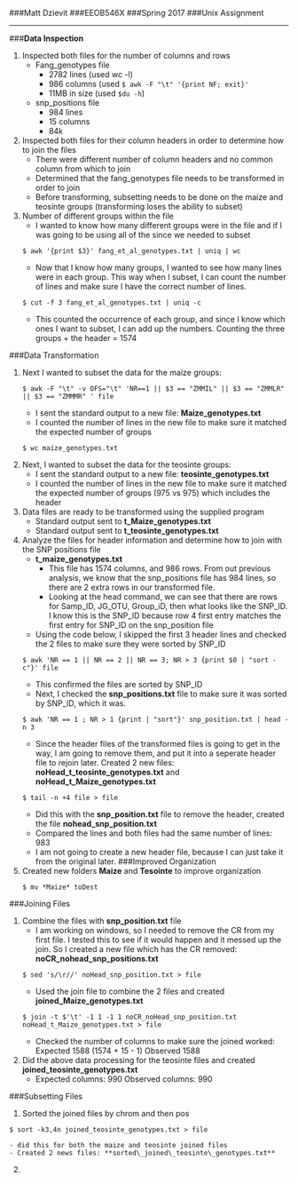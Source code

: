 ###Matt Dzievit
###EEOB546X
###Spring 2017
###Unix Assignment

_______


###**Data Inspection**
1. Inspected both files for the number of columns and rows
	- Fang_genotypes file
		- 2782 lines (used wc -l) 
		- 986 columns (used ```$ awk -F "\t" '{print NF; exit}'```
		- 11MB in size (used ```$du -h```)
	- snp_positions file
		- 984 lines
		- 15 columns
		- 84k
2. Inspected both files for their column headers in order to determine how to join the files
	- There were different number of column headers and no common column from which to join
	- Determined that the fang_genotypes file needs to be transformed in order to join
	- Before transforming, subsetting needs to be done on the maize and teosinte groups (transforming loses the ability to subset)
3. Number of different groups within the file
	- I wanted to know how many different groups were in the file and if I was going to be using all of the since we needed to subset
	```
	$ awk '{print $3}' fang_et_al_genotypes.txt | uniq | wc
	```
	- Now that I know how many groups, I wanted to see how many lines were in each group. This way when I subset, I can count the number of lines and make sure I have the correct number of lines.
	```
	$ cut -f 3 fang_et_al_genotypes.txt | uniq -c
	```
	- This counted the occurrence of each group, and since I know which ones I want to subset, I can add up the numbers. Counting the three groups + the header = 1574

###Data Transformation

1. Next I wanted to subset the data for the maize groups:
	```
	$ awk -F "\t" -v OFS="\t" 'NR==1 || $3 == "ZMMIL" || $3 == "ZMMLR" || $3 == "ZMMMR" ' file
	```
	- I sent the standard output to a new file: **Maize_genotypes.txt**
	- I counted the number of lines in the new file to make sure it matched the expected number of groups
	```
	$ wc maize_genotypes.txt
	```
2. Next, I wanted to subset the data for the teosinte groups:
	- I sent the standard output to a new file: **teosinte_genotypes.txt**
	- I counted the number of lines in the new file to make sure it matched the expected number of groups (975 vs 975) which includes the header
3. Data files are ready to be transformed using the supplied program
	- Standard output sent to **t\_Maize_genotypes.txt**
	- Standard output sent to **t\_teosinte_genotypes.txt**
4. Analyze the files for header information and determine how to join with the SNP positions file
	- **t\_maize_genotypes.txt**
		- This file has 1574 columns, and 986 rows. From out previous analysis, we know that the snp_positions file has 984 lines, so there are 2 extra rows in our transformed file.
		- Looking at the head command, we can see that there are rows for Samp_ID, JG_OTU, Group_iD, then what looks like the SNP_ID. I know this is the SNP_ID because row 4 first entry matches the first entry for SNP_ID on the snp_position file
	- Using the code below, I skipped the first 3 header lines and checked the 2 files to make sure they were sorted by SNP_ID
	```
	$ awk 'NR == 1 || NR == 2 || NR == 3; NR > 3 {print $0 | "sort -c"}' file
	```
	- This confirmed the files are sorted by SNP_ID
	- Next, I checked the **snp\_positions.txt** file to make sure it was sorted by SNP_ID, which it was.
	```
	$ awk 'NR == 1 ; NR > 1 {print | "sort"}' snp_position.txt | head -n 3
	```
	- Since the header files of the transformed files is going to get in the way, I am going to remove them, and put it into a seperate header file to rejoin later. Created 2 new files: 
	**noHead\_t\_teosinte\_genotypes.txt** and **noHead\_t\_Maize\_genotypes.txt**
	```
	$ tail -n +4 file > file
	```
	- Did this with the **snp\_position.txt** file to remove the header, created the file **nohead\_snp\_position.txt**
	- Compared the lines and both files had the same number of lines: 983
	- I am not going to create a new header file, because I can just take it from the original later.
###Improved Organization
1. Created new folders **Maize** and **Tesointe** to improve organization
	```
	$ mv *Maize* toDest
	```
###Joining Files
1. Combine the files with **snp\_position.txt** file
	- I am working on windows, so I needed to remove the CR from my first file. I tested this to see if it would happen and it messed up the join. So I created a new file which has the CR removed: **noCR\_nohead\_snp\_positions.txt**
	```
	$ sed 's/\r//' noHead_snp_position.txt > file
	```
	- Used the join file to combine the 2 files and created **joined\_Maize\_genotypes.txt**
	```
	$ join -t $'\t' -1 1 -1 1 noCR_noHead_snp_position.txt noHead_t_Maize_genotypes.txt > file
	```
	- Checked the number of columns to make sure the joined worked: Expected 1588 (1574 + 15 - 1) Observed 1588
2. Did the above data processing for the teosinte files and created **joined\_teosinte\_genotypes.txt**
	- Expected columns: 990	Observed columns: 990

###Subsetting Files
1. Sorted the joined files by chrom and then pos
```
$ sort -k3,4n joined_teosinte_genotypes.txt > file
```
	- did this for both the maize and teosinte joined files
	- Created 2 news files: **sorted\_joined\_teosinte\_genotypes.txt**
2. 


